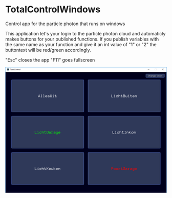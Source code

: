 # TotalControlWindows
Control app for the particle photon that runs on windows

This application let's your login to the particle photon cloud and automaticly makes buttons for your published functions. If you publish variables with the same name as your function and give it an int value of "1" or "2" the buttontext will be red/green accordingly.

"Esc" closes the app
"F11" goes fullscreen

![Alt text](screenshot.png?raw=true "Screenshot")
